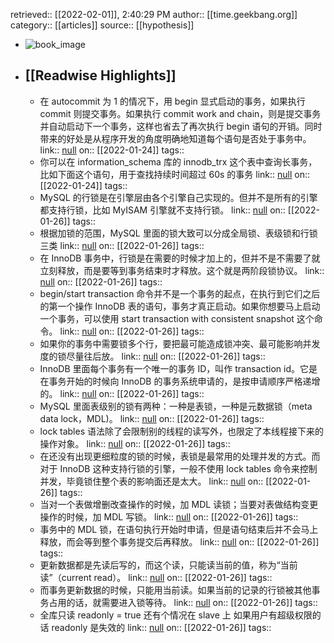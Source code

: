 retrieved:: [[2022-02-01]], 2:40:29 PM
              author:: [[time.geekbang.org]]
              category:: [[articles]]
              source:: [[hypothesis]]

- ![book_image](https://readwise-assets.s3.amazonaws.com/static/images/article3.5c705a01b476.png)
- ## [[Readwise Highlights]]
	- 在 autocommit 为 1 的情况下，用 begin 显式启动的事务，如果执行 commit 则提交事务。如果执行 commit work and chain，则是提交事务并自动启动下一个事务，这样也省去了再次执行 begin 语句的开销。同时带来的好处是从程序开发的角度明确地知道每个语句是否处于事务中。
	                link:: [null](null)
	                on:: [[2022-01-24]]
	                tags::
	- 你可以在 information_schema 库的 innodb_trx 这个表中查询长事务，比如下面这个语句，用于查找持续时间超过 60s 的事务
	                link:: [null](null)
	                on:: [[2022-01-24]]
	                tags::
	- MySQL 的行锁是在引擎层由各个引擎自己实现的。但并不是所有的引擎都支持行锁，比如 MyISAM 引擎就不支持行锁。
	                link:: [null](null)
	                on:: [[2022-01-26]]
	                tags::
	- 根据加锁的范围，MySQL 里面的锁大致可以分成全局锁、表级锁和行锁三类
	                link:: [null](null)
	                on:: [[2022-01-26]]
	                tags::
	- 在 InnoDB 事务中，行锁是在需要的时候才加上的，但并不是不需要了就立刻释放，而是要等到事务结束时才释放。这个就是两阶段锁协议。
	                link:: [null](null)
	                on:: [[2022-01-26]]
	                tags::
	- begin/start transaction 命令并不是一个事务的起点，在执行到它们之后的第一个操作 InnoDB 表的语句，事务才真正启动。如果你想要马上启动一个事务，可以使用 start transaction with consistent snapshot 这个命令。
	                link:: [null](null)
	                on:: [[2022-01-26]]
	                tags::
	- 如果你的事务中需要锁多个行，要把最可能造成锁冲突、最可能影响并发度的锁尽量往后放。
	                link:: [null](null)
	                on:: [[2022-01-26]]
	                tags::
	- InnoDB 里面每个事务有一个唯一的事务 ID，叫作 transaction id。它是在事务开始的时候向 InnoDB 的事务系统申请的，是按申请顺序严格递增的。
	                link:: [null](null)
	                on:: [[2022-01-26]]
	                tags::
	- MySQL 里面表级别的锁有两种：一种是表锁，一种是元数据锁（meta data lock，MDL)。
	                link:: [null](null)
	                on:: [[2022-01-26]]
	                tags::
	- lock tables 语法除了会限制别的线程的读写外，也限定了本线程接下来的操作对象。
	                link:: [null](null)
	                on:: [[2022-01-26]]
	                tags::
	- 在还没有出现更细粒度的锁的时候，表锁是最常用的处理并发的方式。而对于 InnoDB 这种支持行锁的引擎，一般不使用 lock tables 命令来控制并发，毕竟锁住整个表的影响面还是太大。
	                link:: [null](null)
	                on:: [[2022-01-26]]
	                tags::
	- 当对一个表做增删改查操作的时候，加 MDL 读锁；当要对表做结构变更操作的时候，加 MDL 写锁。
	                link:: [null](null)
	                on:: [[2022-01-26]]
	                tags::
	- 事务中的 MDL 锁，在语句执行开始时申请，但是语句结束后并不会马上释放，而会等到整个事务提交后再释放。
	                link:: [null](null)
	                on:: [[2022-01-26]]
	                tags::
	- 更新数据都是先读后写的，而这个读，只能读当前的值，称为“当前读”（current read）。
	                link:: [null](null)
	                on:: [[2022-01-26]]
	                tags::
	- 而事务更新数据的时候，只能用当前读。如果当前的记录的行锁被其他事务占用的话，就需要进入锁等待。
	                link:: [null](null)
	                on:: [[2022-01-26]]
	                tags::
	- 全库只读  readonly = true 还有个情况在 slave 上 如果用户有超级权限的话  readonly 是失效的
	                link:: [null](null)
	                on:: [[2022-01-26]]
	                tags::